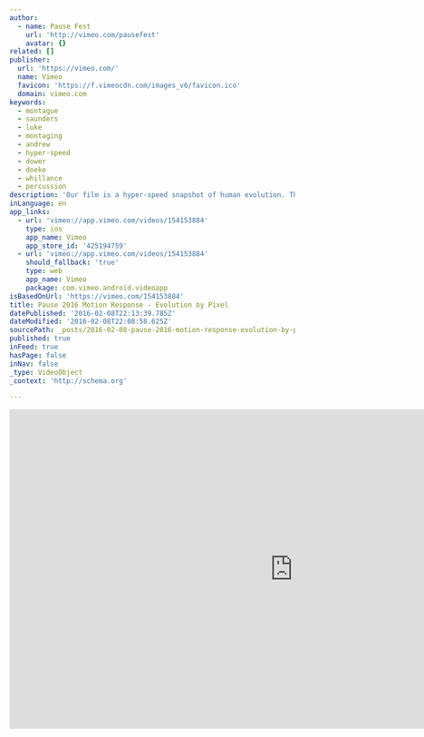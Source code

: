 ```yaml
---
author:
  - name: Pause Fest
    url: 'http://vimeo.com/pausefest'
    avatar: {}
related: []
publisher:
  url: 'https://vimeo.com/'
  name: Vimeo
  favicon: 'https://f.vimeocdn.com/images_v6/favicon.ico'
  domain: vimeo.com
keywords:
  - montague
  - saunders
  - luke
  - montaging
  - andrew
  - hyper-speed
  - dower
  - doeke
  - whillance
  - percussion
description: 'Our film is a hyper-speed snapshot of human evolution. The accumulation of knowledge and experience has pushed technology to a point where it permeates our very being, propelling us from the beginning of time, to the edge of the perceivable universe... and beyond. __________________________________________________________________________________________ In partnership with The Foundry.'
inLanguage: en
app_links:
  - url: 'vimeo://app.vimeo.com/videos/154153884'
    type: ios
    app_name: Vimeo
    app_store_id: '425194759'
  - url: 'vimeo://app.vimeo.com/videos/154153884'
    should_fallback: 'true'
    type: web
    app_name: Vimeo
    package: com.vimeo.android.videoapp
isBasedOnUrl: 'https://vimeo.com/154153884'
title: Pause 2016 Motion Response - Evolution by Pixel
datePublished: '2016-02-08T22:13:39.785Z'
dateModified: '2016-02-08T22:08:58.625Z'
sourcePath: _posts/2016-02-08-pause-2016-motion-response-evolution-by-pixel.md
published: true
inFeed: true
hasPage: false
inNav: false
_type: VideoObject
_context: 'http://schema.org'

---
```

<iframe src="https://cdn.embedly.com/widgets/media.html?src=https%3A%2F%2Fplayer.vimeo.com%2Fvideo%2F154153884&amp;url=https%3A%2F%2Fvimeo.com%2F154153884&amp;image=http%3A%2F%2Fi.vimeocdn.com%2Fvideo%2F554644964_1280.jpg&amp;key=b7d04c9b404c499eba89ee7072e1c4f7&amp;type=text%2Fhtml&amp;schema=vimeo" width="1000" height="563" scrolling="no" frameborder="0" allowfullscreen="allowfullscreen" style=""></iframe>